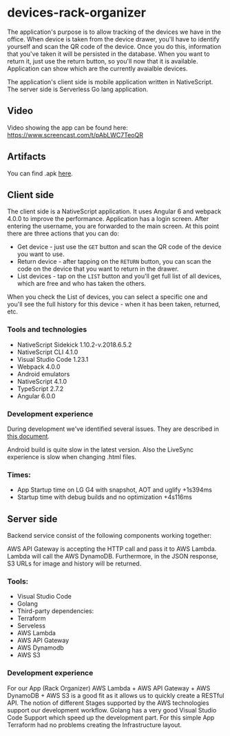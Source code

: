 # devices-rack-organizer

The application's purpose is to allow tracking of the devices we have in the office. When device is taken from the device drawer, you'll have to identify yourself and scan the QR code of the device. Once you do this, information that you've taken it will be persisted in the database.
When you want to return it, just use the return button, so you'll now that it is available.
Application can show which are the currently avaialble devices.

The application's client side is mobile application written in NativeScript. The server side is Serverless Go lang application.

## Video
Video showing the app can be found here: https://www.screencast.com/t/pAbLWC7TeoQR

## Artifacts
You can find .apk [here](https://github.com/zahhak/devices-rack-organizer/releases/download/v0.1.0/app-release.apk).


## Client side
The client side is a NativeScript application. It uses Angular 6 and webpack 4.0.0 to improve the performance. Application has a login screen. After entering the username, you are forwarded to the main screen. At this point there are three actions that you can do:
* Get device - just use the `GET` button and scan the QR code of the device you want to use.
* Return device - after tapping on the `RETURN` button, you can scan the code on the device that you want to return in the drawer.
* List devices - tap on the `LIST` button and you'll get full list of all devices, which are free and who has taken the others.

When you check the List of devices, you can select a specific one and you'll see the full history for this device - when it has been taken, returned, etc.

### Tools and technologies
* NativeScript Sidekick 1.10.2-v.2018.6.5.2
* NativeScript CLI 4.1.0
* Visual Studio Code 1.23.1
* Webpack 4.0.0
* Android emulators
* NativeScript 4.1.0
* TypeScript 2.7.2
* Angular 6.0.0

### Development experience
During development we've identified several issues. They are described in [this document](https://progresssoftware-my.sharepoint.com/:w:/g/personal/vladimirov_progress_com/ETCsVXih0G9LgaJ6sVy90okB7QI0PCElf_yZizdaIYXbEw?e=b0jJmq).

Android build is quite slow in the latest version. Also the LiveSync experience is slow when changing .html files.

### Times:
- App Startup time on LG G4 with snapshot, AOT and uglify +1s394ms
- Startup time with debug builds and no optimization +4s116ms

## Server side
Backend service consist of the following components working together:

AWS API Gateway is accepting the HTTP call and pass it to AWS Lambda. Lambda will call the AWS DynamoDB. Furthermore, in the JSON response, S3 URLs for image and history will be returned.

### Tools:

* Visual Studio Code
* Golang
* Third-party dependencies:
* Terraform
* Serveless
* AWS Lambda
* AWS API Gateway
* AWS Dynamodb
* AWS S3

### Development experience
For our App (Rack Organizer) AWS Lambda + AWS API Gateway + AWS DynamoDB + AWS S3 is a good fit as it allows us to quickly create a RESTful API. The notion of different Stages supported by the AWS technologies support our development workflow. Golang has a very good Visual Studio Code Support which speed up the development part.  For this simple App Terraform had no problems creating the Infrastructure layout.
